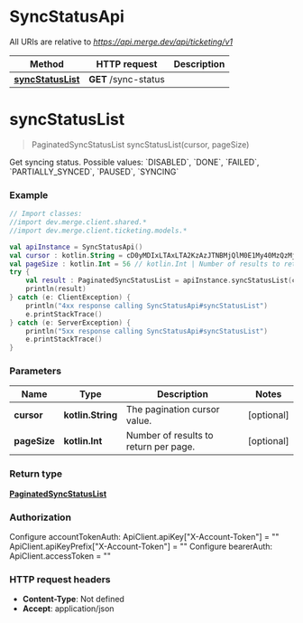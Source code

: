 # SyncStatusApi

All URIs are relative to *https://api.merge.dev/api/ticketing/v1*

Method | HTTP request | Description
------------- | ------------- | -------------
[**syncStatusList**](SyncStatusApi.md#syncStatusList) | **GET** /sync-status | 


<a name="syncStatusList"></a>
# **syncStatusList**
> PaginatedSyncStatusList syncStatusList(cursor, pageSize)



Get syncing status. Possible values: &#x60;DISABLED&#x60;, &#x60;DONE&#x60;, &#x60;FAILED&#x60;, &#x60;PARTIALLY_SYNCED&#x60;, &#x60;PAUSED&#x60;, &#x60;SYNCING&#x60;

### Example
```kotlin
// Import classes:
//import dev.merge.client.shared.*
//import dev.merge.client.ticketing.models.*

val apiInstance = SyncStatusApi()
val cursor : kotlin.String = cD0yMDIxLTAxLTA2KzAzJTNBMjQlM0E1My40MzQzMjYlMkIwMCUzQTAw // kotlin.String | The pagination cursor value.
val pageSize : kotlin.Int = 56 // kotlin.Int | Number of results to return per page.
try {
    val result : PaginatedSyncStatusList = apiInstance.syncStatusList(cursor, pageSize)
    println(result)
} catch (e: ClientException) {
    println("4xx response calling SyncStatusApi#syncStatusList")
    e.printStackTrace()
} catch (e: ServerException) {
    println("5xx response calling SyncStatusApi#syncStatusList")
    e.printStackTrace()
}
```

### Parameters

Name | Type | Description  | Notes
------------- | ------------- | ------------- | -------------
 **cursor** | **kotlin.String**| The pagination cursor value. | [optional]
 **pageSize** | **kotlin.Int**| Number of results to return per page. | [optional]

### Return type

[**PaginatedSyncStatusList**](PaginatedSyncStatusList.md)

### Authorization


Configure accountTokenAuth:
    ApiClient.apiKey["X-Account-Token"] = ""
    ApiClient.apiKeyPrefix["X-Account-Token"] = ""
Configure bearerAuth:
    ApiClient.accessToken = ""

### HTTP request headers

 - **Content-Type**: Not defined
 - **Accept**: application/json

